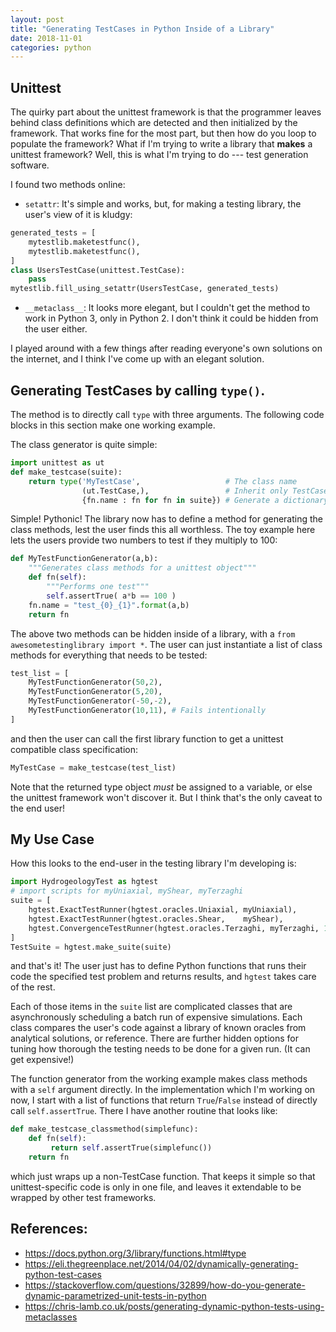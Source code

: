 ```yaml
---
layout: post
title: "Generating TestCases in Python Inside of a Library"
date: 2018-11-01
categories: python
---
```


## Unittest

The quirky part about the unittest framework is that the programmer leaves behind class definitions which are detected and then initialized by the framework. That works fine for the most part, but then how do you loop to populate the framework? What if I'm trying to write a library that **makes** a unittest framework? Well, this is what I'm trying to do --- test generation software.

I found two methods online:

- `setattr`: It's simple and works, but, for making a testing library, the user's view of it is kludgy:  
```python
generated_tests = [
    mytestlib.maketestfunc(),
    mytestlib.maketestfunc(),
]
class UsersTestCase(unittest.TestCase):
    pass
mytestlib.fill_using_setattr(UsersTestCase, generated_tests)
```
- `__metaclass__`: It looks more elegant, but I couldn't get the method to work in Python 3, only in Python 2.
I don't think it could be hidden from the user either.

I played around with a few things after reading everyone's own solutions on the internet, and I think I've come up with an elegant solution.

## Generating TestCases by calling `type()`.

The method is to directly call `type` with three arguments.
The following code blocks in this section make one working example.

The class generator is quite simple:

```python
import unittest as ut
def make_testcase(suite):
    return type('MyTestCase',                   # The class name
                (ut.TestCase,),                 # Inherit only TestCase
                {fn.name : fn for fn in suite}) # Generate a dictionary
```

Simple! Pythonic! The library now has to define a method for generating the
class methods, lest the user finds this all worthless.
The toy example here lets the users provide two numbers to test if they multiply to 100:

```python
def MyTestFunctionGenerator(a,b):
    """Generates class methods for a unittest object"""
    def fn(self):
        """Performs one test"""
        self.assertTrue( a*b == 100 )
    fn.name = "test_{0}_{1}".format(a,b)
    return fn
```

The above two methods can be hidden inside of a library, with a `from awesometestinglibrary import *`.
The user can just instantiate a list of class methods for everything that
needs to be tested:

```python
test_list = [
    MyTestFunctionGenerator(50,2),
    MyTestFunctionGenerator(5,20),
    MyTestFunctionGenerator(-50,-2),
    MyTestFunctionGenerator(10,11), # Fails intentionally
]
```

and then the user can call the first library function to get a unittest compatible class specification:

```python
MyTestCase = make_testcase(test_list)
```
Note that the returned type object _must_ be assigned to a variable, or else the unittest framework won't discover it.
But I think that's the only caveat to the end user!

## My Use Case

How this looks to the end-user in the testing library I'm developing is:
```python
import HydrogeologyTest as hgtest
# import scripts for myUniaxial, myShear, myTerzaghi
suite = [
    hgtest.ExactTestRunner(hgtest.oracles.Uniaxial, myUniaxial),
    hgtest.ExactTestRunner(hgtest.oracles.Shear,    myShear),
    hgtest.ConvergenceTestRunner(hgtest.oracles.Terzaghi, myTerzaghi, 1),
]
TestSuite = hgtest.make_suite(suite)
```
and that's it! The user just has to define Python functions that runs their code the specified test problem and returns results, and `hgtest` takes care of the rest.

Each of those items in the `suite` list are complicated classes that are asynchronously scheduling a batch run of expensive simulations.
Each class compares the user's code against a library of known oracles from analytical solutions, or reference.
There are further hidden options for tuning how thorough the testing needs to be done for a given run. (It can get expensive!)

The function generator from the working example makes class methods with a `self` argument directly. In the implementation which I'm working on now, I start with a list of functions that return `True`/`False` instead of directly call `self.assertTrue`.  There I have another routine that looks like:
```python
def make_testcase_classmethod(simplefunc):
    def fn(self):
         return self.assertTrue(simplefunc())
    return fn
```
which just wraps up a non-TestCase function. That keeps it simple so that unittest-specific code is only in one file, and leaves it extendable to be wrapped by other test frameworks.

## References:

- https://docs.python.org/3/library/functions.html#type
- https://eli.thegreenplace.net/2014/04/02/dynamically-generating-python-test-cases
- https://stackoverflow.com/questions/32899/how-do-you-generate-dynamic-parametrized-unit-tests-in-python
- https://chris-lamb.co.uk/posts/generating-dynamic-python-tests-using-metaclasses
